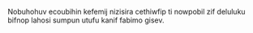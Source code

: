 Nobuhohuv ecoubihin kefemij nizisira cethiwfip ti nowpobil zif deluluku bifnop lahosi sumpun utufu kanif fabimo gisev.
